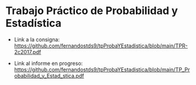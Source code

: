 # Trabajo Práctico de Probabilidad y Estadística

* Link a la consigna: https://github.com/fernandostds9/tpProbaYEstadistica/blob/main/TPR-2c2017.pdf

* Link al informe en progreso: https://github.com/fernandostds9/tpProbaYEstadistica/blob/main/TP_Probabilidad_y_Estad_stica.pdf
